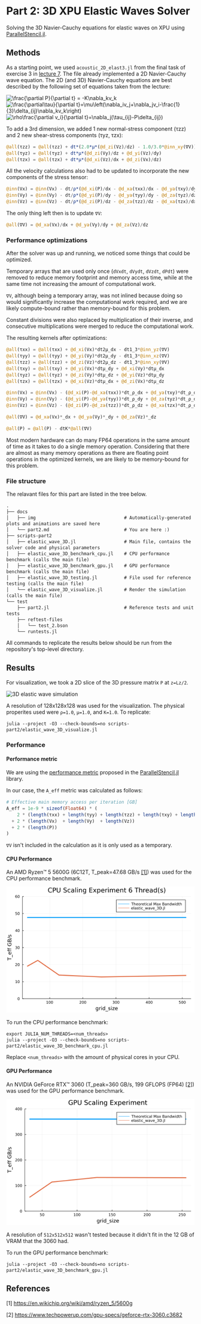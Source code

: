 # Part 2: 3D XPU Elastic Waves Solver
Solving the 3D Navier-Cauchy equations for elastic waves on XPU using [ParallelStencil.jl](https://github.com/omlins/ParallelStencil.jl).

## Methods
As a starting point, we used `acoustic_2D_elast3.jl` from the final task of exercise 3 in [lecture 7](https://eth-vaw-glaciology.github.io/course-101-0250-00/lecture7/#towards_stokes_flow_i_acoustic_to_elastic). The file already implemented a 2D Navier-Cauchy wave equation. The 2D (and 3D) Navier-Cauchy equations are best described by the following set of equations taken from the lecture:

<img src="https://latex.codecogs.com/svg.image?\frac{\partial&space;P}{\partial&space;t}&space;=&space;-K\nabla_kv_k&space;" title="\frac{\partial P}{\partial t} = -K\nabla_kv_k " />

<img src="https://latex.codecogs.com/svg.image?\frac{\partial\tau}{\partial&space;t}=\mu\left(\nabla_iv_j&plus;\nabla_jv_i-\frac{1}{3}\delta_{ij}\nabla_kv_k\right)" title="\frac{\partial\tau}{\partial t}=\mu\left(\nabla_iv_j+\nabla_jv_i-\frac{1}{3}\delta_{ij}\nabla_kv_k\right)" />

<img src="https://latex.codecogs.com/svg.image?\rho\frac{\partial&space;v_i}{\partial&space;t}=\nabla_j(\tau_{ij}-P\delta_{ij})" title="\rho\frac{\partial v_i}{\partial t}=\nabla_j(\tau_{ij}-P\delta_{ij})" />

To add a 3rd dimension, we added 1 new normal-stress component (τzz) and 2 new shear-stress components (τyz, τzx):
```julia
@all(τzz) = @all(τzz) + dt*(2.0*μ*(@d_zi(Vz)/dz) - 1.0/3.0*@inn_xy(∇V))
@all(τyz) = @all(τyz) + dt*μ*(@d_zi(Vy)/dz + @d_yi(Vz)/dy)
@all(τzx) = @all(τzx) + dt*μ*(@d_xi(Vz)/dx + @d_zi(Vx)/dz)

```
All the velocity calculations also had to be updated to incorporate the new components of the stress tensor:
``` julia
@inn(Vx) = @inn(Vx) - dt/ρ*(@d_xi(P)/dx - @d_xa(τxx)/dx - @d_ya(τxy)/dy - @d_za(τzx)/dz)
@inn(Vy) = @inn(Vy) - dt/ρ*(@d_yi(P)/dy - @d_ya(τyy)/dy - @d_za(τyz)/dz - @d_xa(τxy)/dx)
@inn(Vz) = @inn(Vz) - dt/ρ*(@d_zi(P)/dz - @d_za(τzz)/dz - @d_xa(τzx)/dx - @d_ya(τyz)/dy)
```
The only thing left then is to update `∇V`:
```julia
@all(∇V) = @d_xa(Vx)/dx + @d_ya(Vy)/dy + @d_za(Vz)/dz
```

### Performance optimizations

After the solver was up and running, we noticed some things that could be optimized.

Temporary arrays that are used only once (`dVxdt`, `dVydt`, `dVzdt`, `dPdt`) were removed to reduce memory footprint and memory access time, while at the same time not increasing the amount of computational work.

`∇V`, although being a temporary array, was not inlined because doing so would significantly increase the computational work required, and we are likely compute-bound rather than memory-bound for this problem.

Constant divisions were also replaced by multiplication of their inverse, and consecutive multiplications were merged to reduce the computational work.

The resulting kernels after optimizations:

```julia
@all(τxx) = @all(τxx) + @d_xi(Vx)*dt2μ_dx - dt1_3*@inn_yz(∇V)
@all(τyy) = @all(τyy) + @d_yi(Vy)*dt2μ_dy - dt1_3*@inn_xz(∇V)
@all(τzz) = @all(τzz) + @d_zi(Vz)*dt2μ_dz - dt1_3*@inn_xy(∇V)
@all(τxy) = @all(τxy) + @d_yi(Vx)*dtμ_dy + @d_xi(Vy)*dtμ_dx
@all(τyz) = @all(τyz) + @d_zi(Vy)*dtμ_dz + @d_yi(Vz)*dtμ_dy
@all(τzx) = @all(τzx) + @d_xi(Vz)*dtμ_dx + @d_zi(Vx)*dtμ_dz
```

```julia
@inn(Vx) = @inn(Vx) - (@d_xi(P)-@d_xa(τxx))*dt_ρ_dx + @d_ya(τxy)*dt_ρ_dy + @d_za(τzx)*dt_ρ_dz
@inn(Vy) = @inn(Vy) - (@d_yi(P)-@d_ya(τyy))*dt_ρ_dy + @d_za(τyz)*dt_ρ_dz + @d_xa(τxy)*dt_ρ_dx
@inn(Vz) = @inn(Vz) - (@d_zi(P)-@d_za(τzz))*dt_ρ_dz + @d_xa(τzx)*dt_ρ_dx + @d_ya(τyz)*dt_ρ_dy
```

```julia
@all(∇V) = @d_xa(Vx)*_dx + @d_ya(Vy)*_dy + @d_za(Vz)*_dz
```

```julia
@all(P) = @all(P) - dtK*@all(∇V)
```

Most modern hardware can do many FP64 operations in the same amount of time as it takes to do a single memory operation. Considering that there are almost as many memory operations as there are floating point operations in the optimized kernels, we are likely to be memory-bound for this problem.

### File structure

The relavant files for this part are listed in the tree below.

```
.
├── docs
│   ├── img                                 # Automatically-generated plots and animations are saved here
│   └── part2.md                            # You are here :)
├── scripts-part2
│   ├── elastic_wave_3D.jl                  # Main file, contains the solver code and physical parameters
│   ├── elastic_wave_3D_benchmark_cpu.jl    # CPU performance benchmark (calls the main file)
│   ├── elastic_wave_3D_benchmark_gpu.jl    # GPU performance benchmark (calls the main file)
│   ├── elastic_wave_3D_testing.jl          # File used for reference testing (calls the main file)
│   └── elastic_wave_3D_visualize.jl        # Render the simulation (calls the main file)
└── test
    ├── part2.jl                            # Reference tests and unit tests
    ├── reftest-files
    │   └── test_2.bson
    └── runtests.jl
```
All commands to replicate the results below should be run from the repository's top-level directory.

## Results

For visualization, we took a 2D slice of the 3D pressure matrix `P` at `z=Lz/2`.

![3D elastic wave simulation](img/elastic_wave_3D.gif)

A resolution of 128x128x128 was used for the visualization. The physical properites used were `ρ=1.0`, `μ=1.0`, and `K=1.0`. To replicate:

```
julia --project -O3 --check-bounds=no scripts-part2/elastic_wave_3D_visualize.jl
```

### Performance

#### Performance metric

We are using the [performance metric](https://github.com/omlins/ParallelStencil.jl#performance-metric) proposed in the [ParallelStencil.jl](https://github.com/omlins/ParallelStencil.jl) library.

In our case, the `A_eff` metric was calculated as follows:
```julia
# Effective main memory access per iteration [GB]
A_eff = 1e-9 * sizeof(Float64) * (
    2 * (length(τxx) + length(τyy) + length(τzz) + length(τxy) + length(τyz) + length(τzx))
  + 2 * (length(Vx)  + length(Vy)  + length(Vz))
  + 2 * (length(P))
)
```
`∇V` isn't included in the calculation as it is only used as a temporary.

#### CPU Performance

An AMD Ryzen™ 5 5600G (6C12T, T_peak=47.68 GB/s [[1]](#1)) was used for the CPU performance benchmark.

![3D elastic wave CPU benchmark](img/elastic_wave_3D_scaling_experiment_cpu_6threads.png)

To run the CPU performance benchmark:
```
export JULIA_NUM_THREADS=<num_threads>
julia --project -O3 --check-bounds=no scripts-part2/elastic_wave_3D_benchmark_cpu.jl
```
Replace `<num_threads>` with the amount of physical cores in your CPU.

#### GPU Performance

An NVIDIA GeForce RTX™ 3060 (T_peak=360 GB/s, 199 GFLOPS (FP64) [[2]](#2)) was used for the GPU performance benchmark.

![3D elastic wave GPU benchmark](img/elastic_wave_3D_scaling_experiment_gpu.png)

A resolution of `512x512x512` wasn't tested because it didn't fit in the 12 GB of VRAM that the 3060 had.

To run the GPU performance benchmark:

```
julia --project -O3 --check-bounds=no scripts-part2/elastic_wave_3D_benchmark_gpu.jl
```

## References

<a id="1">[1]</a> https://en.wikichip.org/wiki/amd/ryzen_5/5600g

<a id="2">[2]</a> https://www.techpowerup.com/gpu-specs/geforce-rtx-3060.c3682
